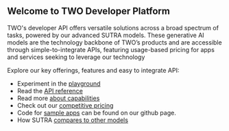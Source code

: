 ## Welcome to TWO Developer Platform 

TWO's developer API offers versatile solutions across a broad spectrum of tasks, powered by our advanced SUTRA models. These generative AI models are the technology backbone of TWO’s products and are accessible through simple-to-integrate APIs, featuring usage-based pricing for apps and services seeking to leverage our technology

Explore our key offerings, features and easy to integrate API:

- Experiment in the [playground](https://playground.two.ai)
- Read the [API reference](https://docs.two.ai/api-reference/introduction)
- Read more [about capabilities](https://docs.two.ai/capabilities/multilingual)
- Check out our [competitive pricing](https://share.two.ai/sutrapricing)
- Code for [sample apps](https://github.com/TwoResearch/sutra-examples) can be found on our github page.
- How SUTRA [compares to other models](https://docs.two.ai/comparisons/sutravsgpt)


<!--

**Here are some ideas to get you started:**

🙋‍♀️ A short introduction - what is your organization all about?
🌈 Contribution guidelines - how can the community get involved?
👩‍💻 Useful resources - where can the community find your docs? Is there anything else the community should know?
🍿 Fun facts - what does your team eat for breakfast?
🧙 Remember, you can do mighty things with the power of [Markdown](https://docs.github.com/github/writing-on-github/getting-started-with-writing-and-formatting-on-github/basic-writing-and-formatting-syntax)
-->
